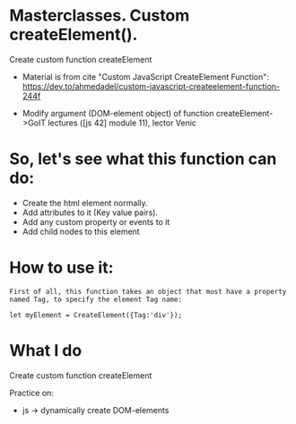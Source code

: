 # Masterclasses. Custom createElement().

Create custom function createElement

+ Material is from cite "Custom JavaScript CreateElement Function": 
https://dev.to/ahmedadel/custom-javascript-createelement-function-244f

+ Modify argument (DOM-element object) of function createElement->GoIT lectures ([js 42] module 11), lector Venic

# So, let's see what this function can do:

   - Create the html element normally.
   - Add attributes to it (Key value pairs).
   - Add any custom property or events to it
   - Add child nodes to this element

# How to use it:

    First of all, this function takes an object that must have a property named Tag, to specify the element Tag name:

    let myElement = CreateElement({Tag:'div'});


# What I do

Create custom function createElement

Practice on:
- js -> dynamically create DOM-elements


